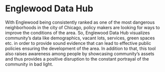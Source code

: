 # Englewood Data Hub
With Englewood being consistently ranked as one of the most dangerous neighborhoods in the city of Chicago, policy makers are looking for ways to improve the conditions of the area. So, Englewood Data Hub visualizes community’s data like demographics, vacant lots, services, green spaces etc. in order to provide sound evidence that can lead to effective public policies ensuring the development of the area. In addition to that, this tool also raises awareness among people by showcasing community’s assets and thus provides a positive disruption to the constant portrayal of the community in bad light.
